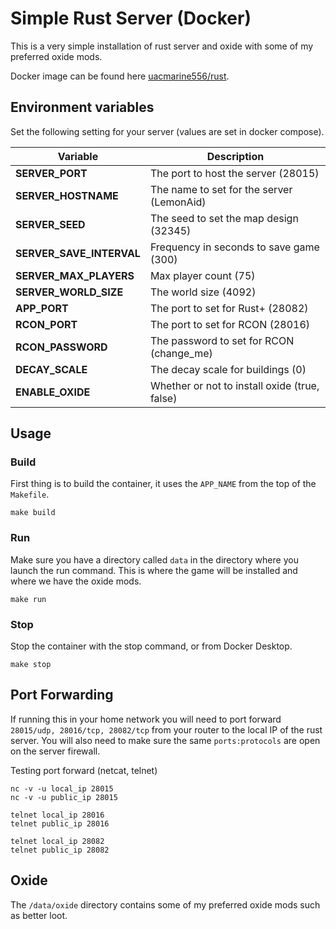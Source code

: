 # Simple Rust Server (Docker)
This is a very simple installation of rust server and oxide with some of my preferred oxide mods.

Docker image can be found here [uacmarine556/rust](https://hub.docker.com/r/uacmarine556/rust).
## Environment variables
Set the following setting for your server (values are set in docker compose).

| Variable                 | Description                                   |
| ------------------------ | --------------------------------------------- |
| **SERVER_PORT**          | The port to host the server (28015)           |
| **SERVER_HOSTNAME**      | The name to set for the server (LemonAid)     |
| **SERVER_SEED**          | The seed to set the map design (32345)        |
| **SERVER_SAVE_INTERVAL** | Frequency in seconds to save game (300)       |
| **SERVER_MAX_PLAYERS**   | Max player count (75)                         |
| **SERVER_WORLD_SIZE**    | The world size (4092)                         |
| **APP_PORT**             | The port to set for Rust+ (28082)             |
| **RCON_PORT**            | The port to set for RCON (28016)              |
| **RCON_PASSWORD**        | The password to set for RCON (change_me)      |
| **DECAY_SCALE**          | The decay scale for buildings (0)             |
| **ENABLE_OXIDE**         | Whether or not to install oxide (true, false) |

## Usage
### Build
First thing is to build the container, it uses the `APP_NAME` from the top of the `Makefile`.

```make build``` 

### Run
Make sure you have a directory called `data` in the directory where you launch the run command. This is where the game will be installed and where we have the oxide mods.

```make run```

### Stop
Stop the container with the stop command, or from Docker Desktop.

```make stop```

## Port Forwarding
If running this in your home network you will need to port forward `28015/udp, 28016/tcp, 28082/tcp` from your router to the local IP of the rust server. You will also need to make sure the same `ports:protocols` are open on the server firewall.

Testing port forward (netcat, telnet)
```
nc -v -u local_ip 28015
nc -v -u public_ip 28015

telnet local_ip 28016
telnet public_ip 28016

telnet local_ip 28082
telnet public_ip 28082
```

## Oxide
The `/data/oxide` directory contains some of my preferred oxide mods such as better loot.
